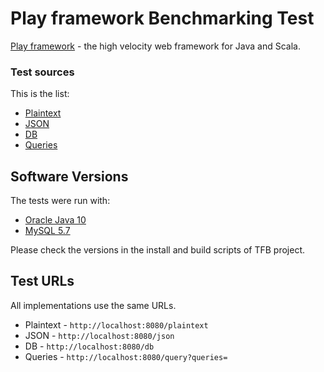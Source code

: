 # Play framework Benchmarking Test

[Play framework](https://www.playframework.com/) - the high velocity web framework for Java and Scala.

### Test sources

This is the list:

 * [Plaintext](app/controllers/Application.java#L24)
 * [JSON](app/controllers/Application.java#L28)
 * [DB](app/controllers/Application.java#L39)
 * [Queries](app/controllers/Application.java#L45)

## Software Versions

The tests were run with:

 * [Oracle Java 10](https://www.oracle.com/java/)
 * [MySQL 5.7](http://www.mysql.com/)

Please check the versions in the install and build scripts of TFB project.

## Test URLs

All implementations use the same URLs.

 * Plaintext - `http://localhost:8080/plaintext`
 * JSON - `http://localhost:8080/json`
 * DB - `http://localhost:8080/db`
 * Queries - `http://localhost:8080/query?queries=`

